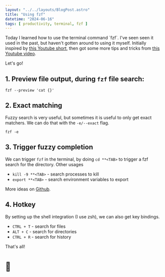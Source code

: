 ```yaml
---
layout: "../../layouts/BlogPost.astro"
title: "Using fzf"
datetime: "2024-06-16"
tags: [ productivity, terminal, fzf ]
---
```


Today I learned how to use the terminal command ´fzf`. I've seen seen it used in the past, but haven't gotten around to
using it myself. Initially inspired by [this Youtube short](https://www.youtube.com/shorts/wYHhCg9jDIo), then got some
more tips and tricks from [this Youtube video](https://www.youtube.com/watch?v=qgG5Jhi_Els).

Let's go!

## 1. Preview file output, during `fzf` file search:

```shell
fzf --preview 'cat {}'
``` 

## 2. Exact matching

Fuzzy search is very useful, but sometimes it is useful to only get exact matchers. We can do that with the `-e/--exact`
flag.

```shell
fzf -e
```

## 3. Trigger fuzzy completion

We can trigger `fzf` in the terminal, by doing `cd **<TAB>` to trigger a fzf search for the directory. Other usages

* `kill -9 **<TAB>` - search processes to kill
* `export **<TAB>` - search environment variables to export

More ideas on [Github](https://github.com/junegunn/fzf?tab=readme-ov-file#fuzzy-completion-for-bash-and-zsh).

## 4. Hotkey

By setting up the shell integration (I use zsh), we can also get key bindings.

* `CTRL + T` - search for files
* `ALT + C` - search for directories
* `CTRL + R` - search for history

That's all!

# 🔎
